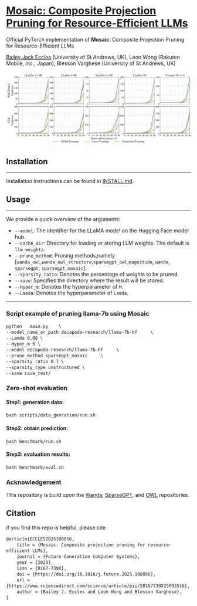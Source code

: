 #  [Mosaic: Composite Projection Pruning for Resource-Efficient LLMs ](https://doi.org/10.1016/j.future.2025.108056)

Official PyTorch implementation of  **Mosaic**: Composite Projection Pruning for Resource-Efficient LLMs

[Bailey Jack Eccles](https://scholar.google.com/citations?user=qMdsQCsAAAAJ&hl=en) (University of St Andrews, UK), Leon Wong (Rakuten Mobile, Inc., Japan), Blesson Varghese (University of St Andrews, UK)

<p align="center">
<img src="./image.png">
</p>


## Installation 
--- 
Installation instructions can be found in [INSTALL.md](INSTALL.md).



## Usage

--- 
We provide a quick overview of the arguments:  
- `--model`: The identifier for the LLaMA model on the Hugging Face model hub.
- `--cache_dir`: Directory for loading or storing LLM weights. The default is `llm_weights`.
- `--prune_method`: Pruning methods,namely [`wanda_owl`,`wanda_owl_structure`,`sparsegpt_owl`,`magnitude`, `wanda`, `sparsegpt`, `sparsegpt_mosaic`].
- `--sparsity_ratio`: Denotes the percentage of weights to be pruned.
- `--save`: Specifies the directory where the result will be stored.
- `--Hyper_m`: Denotes the hyperparameter of `M`.
- `--Lamda`:  Denotes the hyperparameter of `Lamda`.




--- 
### Script example of pruning llama-7b using Mosaic

```
python   main.py    \
--model_name_or_path decapoda-research/llama-7b-hf     \
--Lamda 0.08 \
--Hyper_m 5 \
--model decapoda-research/llama-7b-hf     \
--prune_method sparsegpt_mosaic     \
--sparsity_ratio 0.7 \
--sparsity_type unstructured \
--save save_test/
```

### Zero-shot evaluation

#### Step1: generation data: 

```
bash scripts/data_genration/run.sh 
```
#### Step2: obtain prediction:
```
bash benchmark/run.sh 
```
#### Step3: evaluation results: 

```
bash benchmark/eval.sh
```

### Acknowledgement
This repository is build upon the [Wanda](https://github.com/locuslab/wanda), [SparseGPT](https://github.com/IST-DASLab/sparsegpt), and [OWL](https://github.com/luuyin/OWL) repositories. 


## Citation
if you find this repo is helpful, please cite

```
@article{ECCLES2025108056,
    title = {Mosaic: Composite projection pruning for resource-efficient LLMs},
    journal = {Future Generation Computer Systems},
    year = {2025},
    issn = {0167-739X},
    doi = {https://doi.org/10.1016/j.future.2025.108056},
    url = {https://www.sciencedirect.com/science/article/pii/S0167739X25003516},
    author = {Bailey J. Eccles and Leon Wong and Blesson Varghese},
}
```
